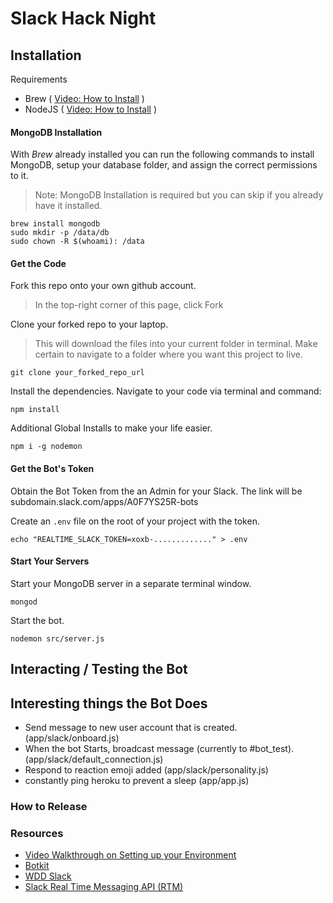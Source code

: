 # Slack Hack Night

## Installation
Requirements
* Brew ( [Video: How to Install](https://youtu.be/lI_2DWnYo8o) )
* NodeJS ( [Video: How to Install](https://youtu.be/sD4IQjyv9f8) )


#### MongoDB Installation

With _Brew_ already installed you can run the following commands to install MongoDB, setup your database folder, and assign the correct permissions to it.

> Note: MongoDB Installation is required but you can skip if you already have it installed.

```
brew install mongodb
sudo mkdir -p /data/db
sudo chown -R $(whoami): /data
```

#### Get the Code

Fork this repo onto your own github account.

>In the top-right corner of this page, click Fork

Clone your forked repo to your laptop.
> This will download the files into your current folder in terminal. Make certain to navigate to a folder where you want this project to live.

```
git clone your_forked_repo_url
```

Install the dependencies. Navigate to your code via terminal and command:

```
npm install
```

Additional Global Installs to make your life easier.

```
npm i -g nodemon
```
#### Get the Bot's Token

Obtain the Bot Token from the an Admin for your Slack. The link will be subdomain.slack.com/apps/A0F7YS25R-bots

Create an ```.env``` file on the root of your project with the token.

```
echo "REALTIME_SLACK_TOKEN=xoxb-............." > .env
```

#### Start Your Servers

Start your MongoDB server in a separate terminal window.
```
mongod
```

Start the bot.

```
nodemon src/server.js
```

## Interacting / Testing the Bot


## Interesting things the Bot Does

* Send message to new user account that is created. (app/slack/onboard.js)
* When the bot Starts, broadcast message (currently to #bot_test). (app/slack/default_connection.js)
* Respond to reaction emoji added (app/slack/personality.js)
* constantly ping heroku to prevent a sleep (app/app.js)

### How to Release

### Resources

* [Video Walkthrough on Setting up your Environment](https://youtu.be/7KRkOCCpBCo)
* [Botkit](https://howdy.ai/botkit/)
* [WDD Slack](https://wdd.slack.com)
* [Slack Real Time Messaging API (RTM)](https://api.slack.com/rtm)
